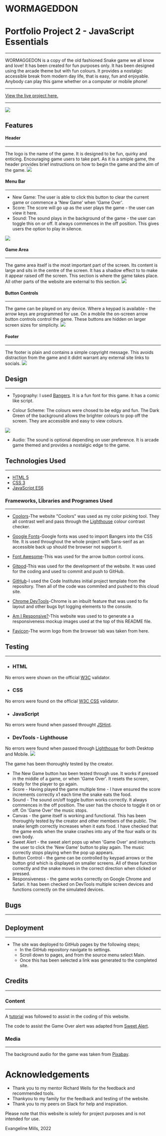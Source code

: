 # WORMAGEDDON
# Portfolio Project 2 - JavaScript Essentials
----

WORMAGGEDON is a copy of the old fashioned Snake game we all know and love! It has been created for fun purposes only. It has been designed using the arcade theme but with fun colours. It provides a nostalgic accessible break from modern day life, that is easy, fun and enjoyable. Anybody can play this game whether on a computer or mobile phone!

----
[View the live project here.](https://evangelinemills.github.io/Portfolio-Project-2/)

----

<img src="assets/images/amiresponsive.jpg">

## Features

#### Header
----
The logo is the name of the game. It is designed to be fun, quirky and enticing. Encouraging game users to take part. As it is a smiple game, the header provides brief instructions on how to begin the game and the aim of the game. 
<img src="assets/images/header.jpg">

#### Menu Bar
----
* New Game: The user is able to click this button to clear the current game or commence a 'New Game' when 'Game Over'.
* Score: The score will go up as the user plays the game - the user can view it here. 
* Sound: The sound plays in the background of the game - the user can toggle this on or off. It always commences in the off position. This gives users the option to play in silence. 

<img src="assets/images/menubar.jpg">

#### Game Area
----
The game area itself is the most important part of the screen. Its content is large and sits in the centre of the screen. It has a shadow effect to to make it appear raised off the screen. This section is where the game takes place. All other parts of the website are external to this section. 
<img src="assets/images/canvas.jpg">

#### Button Controls
----
The game can be played on any device. Where a keypad is available - the arrow keys are programmed for use. On a mobile the on-screen arrow button controls control the game. These buttons are hidden on larger screen sizes for simplicity. 
<img src="assets/images/buttons.jpg">

#### Footer
----
The footer is plain and contains a simple copyright message. This avoids distraction from the game and it didnt warrant any external site links to socials. 
<img src="assets/images/footer.jpg">

## Design
----
* Typography: I used [Bangers](https://fonts.google.com/?query=bangers). It is a fun font for this game. It has a comic like script. 

* Colour Scheme: The colours were chosed to be edgy and fun. The Dark Green of the background allows the brighter colours to pop off the screen. They are accessible and easy to view colours. 
<img src="assets/images/color-scheme.jpg.png">

* Audio: The sound is optional depending on user preference. It is arcade game themed and provides a nostalgic edge to the game. 

## Technologies Used
----
* [HTML 5](https://en.wikipedia.org/wiki/HTML5)
* [CSS 3](https://en.wikipedia.org/wiki/CSS)
* [JavaScript ES6](https://www.w3schools.com/js/js_es6.asp)

### Frameworks, Libraries and Programes Used
----
* [Coolors]( https://coolors.co/ff99c9-c1bddb-a2c7e5-58fcec-303a2b)-The website "Coolors" was used as my color picking tool. They all contrast well and pass through the [Lighthouse](https://chrome.google.com/webstore/detail/lighthouse/blipmdconlkpinefehnmjammfjpmpbjk?hl=en) colour contrast checker.

* [Google Fonts](https://fonts.google.com/?query=bangers)-Google fonts was used to import Bangers into the CSS file. It is used throughout the whole project with Sans-serif as an accessible back up should the browser not support it. 

* [Font Awesome](https://fontawesome.com/)-This was used for the arrow button control icons. 

* [Gitpod](https://www.gitpod.io/?utm_source=googleads&utm_medium=search&utm_campaign=dynamic_search_ads&utm_id=16501579379&utm_content=dsa&gclid=EAIaIQobChMI8uT5kceg-gIVBuvtCh0bdwD3EAAYASAAEgIbZ_D_BwE)-This was used for the development of the website. It was used for the coding and used to commit and push to GitHub. 

* [GitHub](https://github.com/)-I used the Code Institutes initial project template from the repository. Then all of the code was commited and pushed to this cloud site. 

* [Chrome DevTools](https://developer.chrome.com/docs/devtools/)-Chrome is an inbuilt feature that was used to fix layout and other bugs byt logging elements to the console. 

* [Am I Responsive?](https://ui.dev/amiresponsive)-This website was used to to generate a a responsiveness mockup images used at the top of this README file. 

* [Favicon](https://favicon.io/emoji-favicons/worm/)-The worm logo from the browser tab was taken from here.

## Testing
----
* ### HTML
No errors were shown on the official [W3C](https://validator.w3.org/) validator.
* ### CSS
No errors were found on the official [W3C CSS](https://jigsaw.w3.org/css-validator/) validator.
* ### JavaScript
No errors were found when passed throught [JSHint](https://jshint.com/). 
* ### DevTools - Lighthouse
No errors were found when passed through [Lighthouse](https://chrome.google.com/webstore/detail/lighthouse/blipmdconlkpinefehnmjammfjpmpbjk?hl=en) for both Desktop and Mobile.
<img src="assets/images/devtools-lighthouse.png">

The game has been thoroughly tested by the creator. 
* The New Game button has been tested through use. It works if pressed in the middle of a game, or when 'Game Over'. It resets the screen, ready for the player to go again. 
* Score - Having played the game multiple time - I have ensured the score increments correctly x1 each time the snake eats the food. 
* Sound - The sound on/off toggle button works correctly. It always commences in the off position. The user has the choice to toggle it on or off. On 'Game Over' the music stops. 
* Canvas - the game itself is working and functional. This has been thoroughly tested by the creator and other members of the public. The snake length correctly increases when it eats food. I have checked that the game ends when the snake crashes into any of the four walls or its own body. 
* Sweet Alert - the sweet alert pops up when 'Game Over' and instructs the user to click the 'New Game' button to play again. The music correctly stops playing when the pop up appears. 
* Button Control - the game can be controlled by keypad arrows or the button grid which is displayed on smaller screens. All of these function correctly and the snake moves in the correct direction when clicked or pressed. 
* Responsiveness - the game works correctly on Google Chrome and Safari. It has been checked on DevTools multiple screen devices and functions correctly on the simulated devices. 

## Bugs
----

## Deployment
----
 * The site was deployed to GitHub pages by the following steps;
   - In the GitHub repository navigate to settings.
   - Scroll down to pages, and from the source menu select Main. 
   - Once this has been selected a link was generated to the completed site. 

## Credits
----
### Content
----
A [tutorial](https://www.section.io/engineering-education/how-to-build-a-snake-game-with-javascript/) was followed to assist in the coding of this website. 

The code to assist the Game Over alert was adapted from [Sweet Alert](https://sweetalert2.github.io/#examples).

### Media
----
The background audio for the game was taken from [Pixabay]( https://pixabay.com/music/search/eating%20food/?order=None). 

# Acknowledgements
- Thank you to my mentor Richard Wells for the feedback and recommended tools.
- Thankyou to my family for the feedback and testing of the website.
- Thank you to my peers on Slack for help and inspiration. 

Please note that this website is solely for project purposes and is not intended for use. 

Evangeline Mills, 2022

